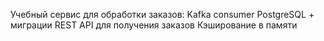 Учебный сервис для обработки заказов:
Kafka consumer
PostgreSQL + миграции
REST API для получения заказов
Кэширование в памяти
